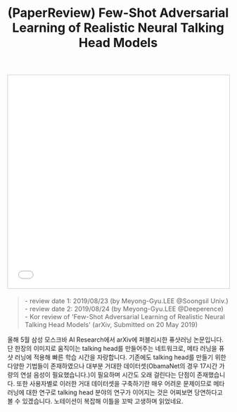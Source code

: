﻿---
layout: post
title: (PaperReview) Few-Shot Adversarial Learning of Realistic Neural Talking Head Models
tags: [ML, img2img translation, CV, Meta Learning, Few-Shot Learning, GAN]
categories: [MLDLStudy, PaperReview]
comments: true
sitemap: true
image: /assets/img/devlog/MLDLStudy/PaperReview/realistic-neural-talking-head-models/paper-reviewfewshot-adversarial-learning-of-realistic-neural-talking-head-models-1-638.jpg
accent_image: 
  background: url('/assets/img/sidebar-bg.gif') center/cover
  overlay: false
accent_color: '#ccc'
theme_color: '#ccc'
description: >
  2019년 5월 삼성 모스크바 AI Research에서 arXiv에 퍼블리시한 퓨샷러닝 논문입니다. 단 한장의 이미지로 움직이는 talking head를 만들어주는 네트워크로, 메타 러닝을 퓨샷 러닝에 적용해 빠른 학습 시간을 자랑합니다.
related_posts:
    - /devlog/_posts/Event&Seminar/2019-02-23-NAVERVisionAIHack.md
---
<center>
<iframe src="//www.slideshare.net/slideshow/embed_code/key/Fmgy6rzR1zfo2Y" width="595" height="485" frameborder="0" marginwidth="0" marginheight="0" scrolling="no" style="border:1px solid #CCC; border-width:1px; margin-bottom:5px; max-width: 100%;" allowfullscreen> </iframe>
</center>
<Blockquote><span style="font-size:11pt">- review date 1: 2019/08/23 (by Meyong-Gyu.LEE @Soongsil Univ.)<br>- review date 2: 2019/08/24 (by Meyong-Gyu.LEE @Deeperence)<br>- Kor review of 'Few-Shot Adversarial Learning of Realistic Neural Talking Head Models' (arXiv, Submitted on 20 May 2019)</span></Blockquote>

올해 5월 삼성 모스크바 AI Research에서 arXiv에 퍼블리시한 퓨샷러닝 논문입니다. 단 한장의 이미지로 움직이는 talking head를 만들어주는 네트워크로, 메타 러닝을 퓨샷 러닝에 적용해 빠른 학습 시간을 자랑합니다. 기존에도 talking head를 만들기 위한 다양한 기법들이 존재하였으나 대부분 거대한 데이터셋(ObamaNet의 경우 17시간 가량의 연설 음성이 필요했습니다.)이 필요하며 시간도 오래 걸린다는 단점이 존재했습니다. 또한 사용자별로 이러한 거대 데이터셋을 구축하기란 매우 어려운 문제이므로 메타 러닝에 대한 연구로 talking head 분야의 연구가 이어지는 것은 어찌보면 당연하다고 볼 수 있겠습니다. 노테이션이 복잡해 이틀을 꼬박 고생하며 읽었네요. <br>